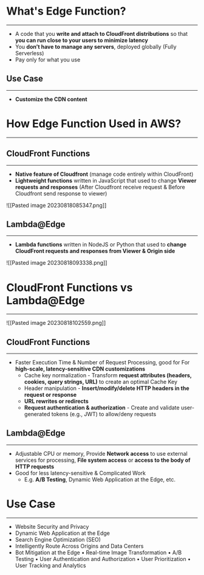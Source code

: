 # What's Edge Function?
---

* A code that you **write and attach to CloudFront distributions** so that **you can run close to your users to minimize latency**
* You **don’t have to manage any servers**, deployed globally (Fully Serverless)
* Pay only for what you use

## Use Case
---

* **Customize the CDN content**

# How Edge Function Used in AWS?
---

## CloudFront Functions
---

* **Native feature of Cloudfront** (manage code entirely within CloudFront)
* **Lightweight functions** written in JavaScript that used to change **Viewer requests and responses** (After Cloudfront receive request & Before Cloudfront send response to viewer)

![[Pasted image 20230818085347.png]]

## Lambda@Edge
----

* **Lambda functions** written in NodeJS or Python that used to **change CloudFront requests and responses from Viewer & Origin side**

![[Pasted image 20230818093338.png]]

# CloudFront Functions vs Lambda@Edge
---

![[Pasted image 20230818102559.png]]

## CloudFront Functions
---

* Faster Execution Time & Number of Request Processing, good for For **high-scale, latency-sensitive CDN customizations**
	* Cache key normalization - Transform **request attributes (headers, cookies, query strings, URL)** to create an optimal Cache Key
	* Header manipulation - **Insert/modify/delete HTTP headers in the request or response**
	* **URL rewrites or redirects**
	* **Request authentication & authorization** - Create and validate user-generated tokens (e.g., JWT) to allow/deny requests

## Lambda@Edge
---

* Adjustable CPU or memory, Provide **Network access** to use external services for processing, **File system access** or **access to the body of HTTP requests**
* Good for less latency-sensitive & Complicated Work 
	* E.g. **A/B Testing**, Dynamic Web Application at the Edge, etc.

# Use Case
---

* Website Security and Privacy 
* Dynamic Web Application at the Edge 
* Search Engine Optimization (SEO) 
* Intelligently Route Across Origins and Data Centers 
* Bot Mitigation at the Edge • Real-time Image Transformation • A/B Testing • User Authentication and Authorization • User Prioritization • User Tracking and Analytics